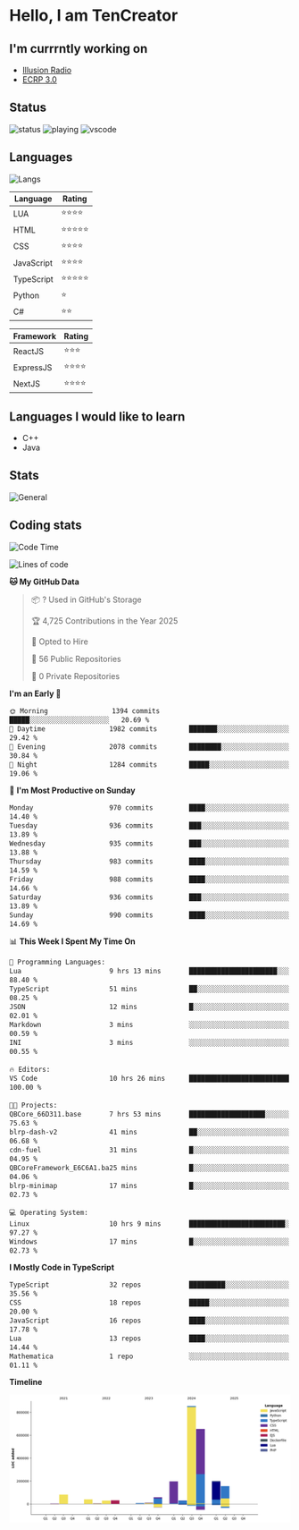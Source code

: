 # Hello, I am TenCreator

## I'm currrntly working on
- [Illusion Radio](https://illusionradio.co.uk/)
- [ECRP 3.0](http://github.com/Emerald-Coast-Roleplay/)

## Status
![status](https://api.statusbadges.me/badge/status/518334475038359555?simple=true&style=for-the-badge)
![playing](https://api.statusbadges.me/badge/playing/518334475038359555?style=for-the-badge)
![vscode](https://api.statusbadges.me/badge/vscode/518334475038359555?style=for-the-badge)

## Languages
![Langs](https://github-readme-stats.vercel.app/api/top-langs/?username=tencreator&layout=compact&theme=radical)


|Language|Rating|
|--------|------|
|LUA|⭐️⭐️⭐️⭐️|
|HTML|⭐️⭐️⭐️⭐️⭐️|
|CSS|⭐️⭐️⭐️⭐️|
|JavaScript|⭐️⭐️⭐️⭐️|
|TypeScript|⭐️⭐️⭐️⭐️⭐️|
|Python|⭐️|
|C#|⭐️⭐️ |

|Framework|Rating|
|--------|------|
|ReactJS|⭐️⭐️⭐|
|ExpressJS|⭐️⭐️⭐️⭐️|
|NextJS|⭐️⭐️⭐⭐️|

## Languages I would like to learn
- C++
- Java

## Stats
![General](https://github-readme-stats.vercel.app/api?username=tencreator&show_icons=true&theme=radical)

## Coding stats

<!--START_SECTION:waka-->
![Code Time](http://img.shields.io/badge/Code%20Time-651%20hrs%2044%20mins-blue)

![Lines of code](https://img.shields.io/badge/From%20Hello%20World%20I%27ve%20Written-2.4%20million%20lines%20of%20code-blue)

**🐱 My GitHub Data** 

> 📦 ? Used in GitHub's Storage 
 > 
> 🏆 4,725 Contributions in the Year 2025
 > 
> 💼 Opted to Hire
 > 
> 📜 56 Public Repositories 
 > 
> 🔑 0 Private Repositories 
 > 
**I'm an Early 🐤** 

```text
🌞 Morning                1394 commits        █████░░░░░░░░░░░░░░░░░░░░   20.69 % 
🌆 Daytime                1982 commits        ███████░░░░░░░░░░░░░░░░░░   29.42 % 
🌃 Evening                2078 commits        ████████░░░░░░░░░░░░░░░░░   30.84 % 
🌙 Night                  1284 commits        █████░░░░░░░░░░░░░░░░░░░░   19.06 % 
```
📅 **I'm Most Productive on Sunday** 

```text
Monday                   970 commits         ████░░░░░░░░░░░░░░░░░░░░░   14.40 % 
Tuesday                  936 commits         ███░░░░░░░░░░░░░░░░░░░░░░   13.89 % 
Wednesday                935 commits         ███░░░░░░░░░░░░░░░░░░░░░░   13.88 % 
Thursday                 983 commits         ████░░░░░░░░░░░░░░░░░░░░░   14.59 % 
Friday                   988 commits         ████░░░░░░░░░░░░░░░░░░░░░   14.66 % 
Saturday                 936 commits         ███░░░░░░░░░░░░░░░░░░░░░░   13.89 % 
Sunday                   990 commits         ████░░░░░░░░░░░░░░░░░░░░░   14.69 % 
```


📊 **This Week I Spent My Time On** 

```text
💬 Programming Languages: 
Lua                      9 hrs 13 mins       ██████████████████████░░░   88.40 % 
TypeScript               51 mins             ██░░░░░░░░░░░░░░░░░░░░░░░   08.25 % 
JSON                     12 mins             █░░░░░░░░░░░░░░░░░░░░░░░░   02.01 % 
Markdown                 3 mins              ░░░░░░░░░░░░░░░░░░░░░░░░░   00.59 % 
INI                      3 mins              ░░░░░░░░░░░░░░░░░░░░░░░░░   00.55 % 

🔥 Editors: 
VS Code                  10 hrs 26 mins      █████████████████████████   100.00 % 

🐱‍💻 Projects: 
QBCore_66D311.base       7 hrs 53 mins       ███████████████████░░░░░░   75.63 % 
blrp-dash-v2             41 mins             ██░░░░░░░░░░░░░░░░░░░░░░░   06.68 % 
cdn-fuel                 31 mins             █░░░░░░░░░░░░░░░░░░░░░░░░   04.95 % 
QBCoreFramework_E6C6A1.ba25 mins             █░░░░░░░░░░░░░░░░░░░░░░░░   04.06 % 
blrp-minimap             17 mins             █░░░░░░░░░░░░░░░░░░░░░░░░   02.73 % 

💻 Operating System: 
Linux                    10 hrs 9 mins       ████████████████████████░   97.27 % 
Windows                  17 mins             █░░░░░░░░░░░░░░░░░░░░░░░░   02.73 % 
```

**I Mostly Code in TypeScript** 

```text
TypeScript               32 repos            █████████░░░░░░░░░░░░░░░░   35.56 % 
CSS                      18 repos            █████░░░░░░░░░░░░░░░░░░░░   20.00 % 
JavaScript               16 repos            ████░░░░░░░░░░░░░░░░░░░░░   17.78 % 
Lua                      13 repos            ████░░░░░░░░░░░░░░░░░░░░░   14.44 % 
Mathematica              1 repo              ░░░░░░░░░░░░░░░░░░░░░░░░░   01.11 % 
```



**Timeline**

![Lines of Code chart](https://raw.githubusercontent.com/tencreator/tencreator/main/assets/bar_graph.png)


<!--END_SECTION:waka-->
